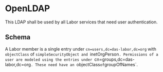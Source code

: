 OpenLDAP
========

This LDAP shall be used by all Labor services that need user authentication.

Schema
------

A Labor member is a single entry under `cn=users,dc=das-labor,dc=org` with
`objectClass` of `simpleSecurityObject and `inetOrgPerson`. Permissions of a
user are modeled using the entries under `cn=groups,dc=das-labor,dc=org`.
These need have an `objectClass` of `groupOfNames`.
